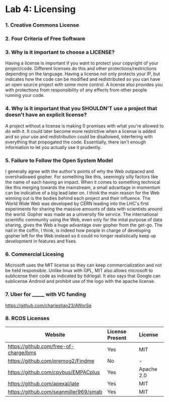 # Lab 4: Licensing

### 1. Creative Commons License

### 2. Four Criteria of Free Software

### 3. Why is it important to choose a LICENSE?
Having a license is important if you want to protect your copyright of your project/code. Different licenses do this and other protections/restrictions depending on the language. Having a license not only protects your IP, but indicates how the code can be modified and redistributed so you can have an open source project with some more control. A license also provides you with protections from responsibility of any effects from other people running your code.

### 4. Why is it important that you SHOULDN'T use a project that doesn't have an explicit license?
A project without a license is making 0 promises with what you're allowed to do with it. It could later become more restrictive when a license is added and so your use and redistribution could be disallowed, interfering with everything that propogated the code. Essentially, there isn't enough information to let you actually use it prudently.

### 5. Failure to Follow the Open System Model
I generally agree with the author's points of why the Web outpaced and overshadowed gopher. For something like this, seemingly silly factors like the name of each having an impact. When it comes to something technical like this merging towards the mainstream, a small advantage in momentum can be indicative of a big lead later on. I think the main reason for the Web winning out is the bodies behind each project and their influence. The World Wide Web was developed by CERN leading into the LHC's first experiments for sharing the massive amounts of data with scientists around the world. Gopher was made as a university file service. The international scientific community using the Web, even only for the inital purpose of data sharing, gives the Web a huge advantage over gopher from the get-go. The nail in the coffin, I think, is indeed how people in charge of developing gopher left for the Web instead so it could no longer realistically keep up development in features and fixes.

### 6. Commercial Licesing
Microsoft uses the MIT license so they can keep commercialization and not be held responsible. Unlike linux with GPL, MIT also allows microsoft to sublicense their code as indicated by tldrlegal. It also says that Google can sublicense Android and prohibit use of the logo with the apache license.

### 7. Uber for _____ with VC funding
https://github.com/charlestian23/AWorSe

### 8. RCOS Licenses
Website | License Present | License
---------|:----------|:-------
https://github.com/free-of-charge/bms | Yes | MIT
https://github.com/premog2/Findme | No | -
https://github.com/cpybus/EMPACplus | Yes | Apache 2.0
https://github.com/apexal/late | Yes | MIT
https://github.com/seanmiller969/smab | Yes | MIT
